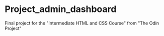 # Project_admin_dashboard
Final project for the "Intermediate HTML and CSS Course" from "The Odin Project"
